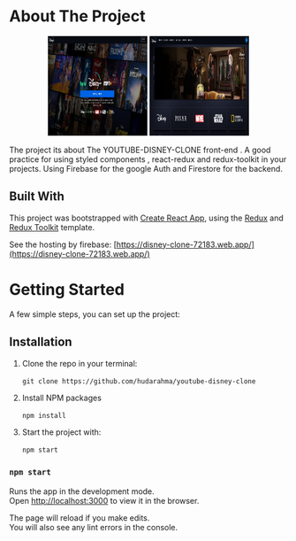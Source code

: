 # About The Project

<p align="center">
    <img src='/public/images/disney-login-page.jpg' alt='disney-clone' 
    width="180" height="180"/>
    <img src='/public/images/home-page-disney.png' alt='disney-clone' 
    width="180" height="180"/>
</p>

The project its about The YOUTUBE-DISNEY-CLONE front-end . A good practice for using styled components , react-redux and redux-toolkit in your projects.
Using Firebase for the google Auth and Firestore for the backend.

## Built With

This project was bootstrapped with [Create React App](https://github.com/facebook/create-react-app), using the [Redux](https://redux.js.org/) and [Redux Toolkit](https://redux-toolkit.js.org/) template.

See the hosting by firebase: [https://disney-clone-72183.web.app/](https://disney-clone-72183.web.app/)
# Getting Started

 A few simple steps, you can set up the project:
## Installation

1. Clone the repo in your terminal:<br />

    `git clone https://github.com/hudarahma/youtube-disney-clone`

2. Install NPM packages<br />

    `npm install`

3. Start the project with:<br />

    `npm start`

### `npm start`

Runs the app in the development mode.<br />
Open [http://localhost:3000](http://localhost:3000) to view it in the browser.

The page will reload if you make edits.<br />
You will also see any lint errors in the console.
